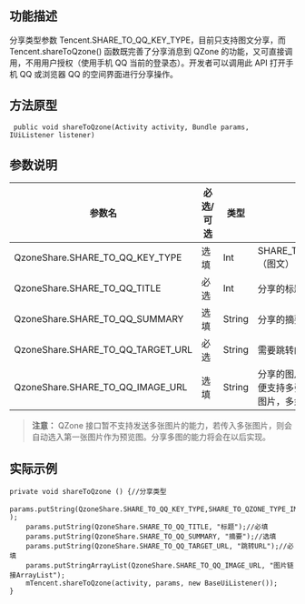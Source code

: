 
## 功能描述
分享类型参数 Tencent.SHARE_TO_QQ_KEY_TYPE，目前只支持图文分享，而 Tencent.shareToQzone() 函数既完善了分享消息到 QZone 的功能，又可直接调用，不用用户授权（使用手机 QQ 当前的登录态）。开发者可以调用此 API 打开手机 QQ 或浏览器 QQ 的空间界面进行分享操作。

## 方法原型

```
 public void shareToQzone(Activity activity, Bundle params, IUiListener listener)
```

## 参数说明

| 参数名 |必选/可选 | 类型 |参数说明 |
|---------|---------|---------|---------|
| QzoneShare.SHARE_TO_QQ_KEY_TYPE | 选填 | Int |SHARE_TO_QZONE_TYPE_IMAGE_TEXT（图文） |
| QzoneShare.SHARE_TO_QQ_TITLE | 必选 |Int |分享的标题，最多 200 个字符|
| QzoneShare.SHARE_TO_QQ_SUMMARY | 选填 | String |分享的摘要，最多 600 字符 |
| QzoneShare.SHARE_TO_QQ_TARGET_URL | 必选 | String|需要跳转的链接，URL 字符串 |
| QzoneShare.SHARE_TO_QQ_IMAGE_URL | 选填 | String |分享的图片, 以 ArrayList<String> 的类型传入，以便支持多张图片（注：图片最多支持 9 张图片，多余的图片会被丢弃） |

>**注意：**
>QZone 接口暂不支持发送多张图片的能力，若传入多张图片，则会自动选入第一张图片作为预览图。分享多图的能力将会在以后实现。

## 实际示例 

```
private void shareToQzone () {//分享类型
　　params.putString(QzoneShare.SHARE_TO_QQ_KEY_TYPE,SHARE_TO_QZONE_TYPE_IMAGE_TEXT );
    params.putString(QzoneShare.SHARE_TO_QQ_TITLE, "标题");//必填
    params.putString(QzoneShare.SHARE_TO_QQ_SUMMARY, "摘要");//选填
    params.putString(QzoneShare.SHARE_TO_QQ_TARGET_URL, "跳转URL");//必填
    params.putStringArrayList(QzoneShare.SHARE_TO_QQ_IMAGE_URL, "图片链接ArrayList");
    mTencent.shareToQzone(activity, params, new BaseUiListener());
}
```
